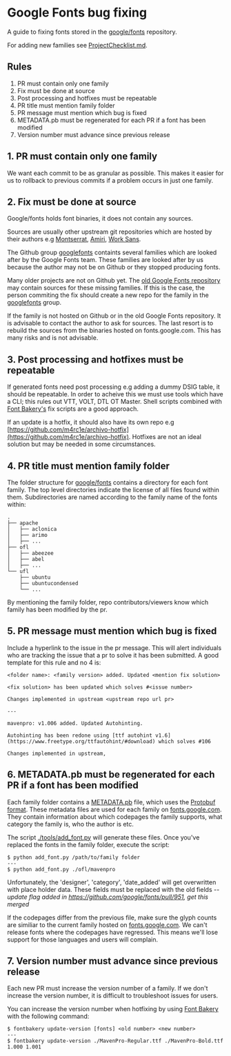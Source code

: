 # Google Fonts bug fixing

A guide to fixing fonts stored in the [google/fonts](https://github.com/google/fonts) repository.

For adding new families see [ProjectChecklist.md](https://github.com/googlefonts/gf-docs/blob/master/ProjectChecklist.md).


## Rules

1. PR must contain only one family
2. Fix must be done at source
3. Post processing and hotfixes must be repeatable
4. PR title must mention family folder
5. PR message must mention which bug is fixed
6. METADATA.pb must be regenerated for each PR if a font has been modified
7. Version number must advance since previous release


## 1. PR must contain only one family

We want each commit to be as granular as possible. This makes it easier for us to rollback to previous commits if a problem occurs in just one family.


## 2. Fix must be done at source

Google/fonts holds font binaries, it does not contain any sources. 

Sources are usually other upstream git repositories which are hosted by their authors e.g [Montserrat](https://github.com/JulietaUla/Montserrat), [Amiri](https://github.com/alif-type/amiri), [Work Sans](https://github.com/weiweihuanghuang/Work-Sans).

The Github group [googlefonts](https://github.com/googlefonts) containts several families which are looked after by the Google Fonts team. These families are looked after by us because the author may not be on Github or they stopped producing fonts.

Many older projects are not on Github yet. The [old Google Fonts repository](https://bitbucket.org/lassefister/old-googlefontdirectory) may contain sources for these missing families. If this is the case, the person commiting the fix should create a new repo for the family in the [googlefonts](https://github.com/googlefonts) group.

If the family is not hosted on Github or in the old Google Fonts repository. It is advisable to contact the author to ask for sources. The last resort is to rebuild the sources from the binaries hosted on fonts.google.com. This has many risks and is not advisable.


## 3. Post processing and hotfixes must be repeatable

If generated fonts need post processing e.g adding a dummy DSIG table, it should be repeatable. In order to acheive this we must use tools which have a CLI; this rules out VTT, VOLT, DTL OT Master. Shell scripts combined with [Font Bakery's](https://github.com/googlefonts/fontbakery) fix scripts are a good approach.

If an update is a hotfix, it should also have its own repo e.g [https://github.com/m4rc1e/archivo-hotfix](https://github.com/m4rc1e/archivo-hotfix). Hotfixes are not an ideal solution but may be needed in some circumstances.


## 4. PR title must mention family folder

The folder structure for [google/fonts](https://github.com/google/fonts) contains a directory for each font family. The top level directories indicate the license of all files found within them. Subdirectories are named according to the family name of the fonts within:
```
.
├── apache
│   ├── aclonica
│   ├── arimo
│   ├── ...
├── ofl
│   ├── abeezee
│   ├── abel
│   ├── ...
└── ufl
    ├── ubuntu
    ├── ubuntucondensed
    └── ...

```

By mentioning the family folder, repo contributors/viewers know which family has been modified by the pr.


## 5. PR message must mention which bug is fixed

Include a hyperlink to the issue in the pr message. This will alert individuals who are tracking the issue that a pr to solve it has been submitted. A good template for this rule and no 4 is:

```
<folder name>: <family version> added. Updated <mention fix solution>

<fix solution> has been updated which solves #<issue number>

Changes implemented in upstream <upstream repo url pr>

---

mavenpro: v1.006 added. Updated Autohinting.

Autohinting has been redone using [ttf autohint v1.6](https://www.freetype.org/ttfautohint/#download) which solves #106

Changes implemented in upstream, 
```

## 6. METADATA.pb must be regenerated for each PR if a font has been modified

Each family folder contains a [METADATA.pb](https://github.com/google/fonts/blob/master/ofl/montserrat/METADATA.pb) file, which uses the [Protobuf format](https://developers.google.com/protocol-buffers/). These metadata files are used for each family on [fonts.google.com](https://fonts.google.com). They contain information about which codepages the family supports, what category the family is, who the author is etc.

The script [./tools/add_font.py](https://github.com/google/fonts/blob/master/tools/add_font.py) will generate these files. Once you've replaced the fonts in the family folder, execute the script:

```
$ python add_font.py /path/to/family folder
---
$ python add_font.py ./ofl/mavenpro
```

Unfortunately, the 'designer', 'category', 'date_added' will get overwritten with place holder data. These fields must be replaced with the old fields *--update flag added in https://github.com/google/fonts/pull/951, get this merged*

If the codepages differ from the previous file, make sure the glyph counts are similiar to the current family hosted on [fonts.google.com](https://fonts.google.com). We can't release fonts where the codepages have regressed. This means we'll lose support for those languages and users will complain.

## 7. Version number must advance since previous release

Each new PR must increase the version number of a family. If we don't increase the version number, it is difficult to troubleshoot issues for users.

You can increase the version number when hotfixing by using [Font Bakery](https://github.com/googlefonts/fontbakery) with the following command:

```
$ fontbakery update-version [fonts] <old number> <new number>
---
$ fontbakery update-version ./MavenPro-Regular.ttf ./MavenPro-Bold.ttf 1.000 1.001
```